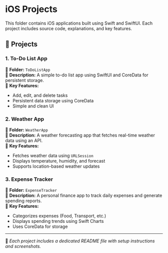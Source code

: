# iOS Projects  

This folder contains iOS applications built using Swift and SwiftUI. Each project includes source code, explanations, and key features.  

## 📌 Projects  

### **1. To-Do List App**  
📂 **Folder:** `ToDoListApp`  
📝 **Description:** A simple to-do list app using SwiftUI and CoreData for persistent storage.  
🔹 **Key Features:**  
- Add, edit, and delete tasks  
- Persistent data storage using CoreData  
- Simple and clean UI  

### **2. Weather App**  
📂 **Folder:** `WeatherApp`  
📝 **Description:** A weather forecasting app that fetches real-time weather data using an API.  
🔹 **Key Features:**  
- Fetches weather data using `URLSession`  
- Displays temperature, humidity, and forecast  
- Supports location-based weather updates  

### **3. Expense Tracker**  
📂 **Folder:** `ExpenseTracker`  
📝 **Description:** A personal finance app to track daily expenses and generate spending reports.  
🔹 **Key Features:**  
- Categorizes expenses (Food, Transport, etc.)  
- Displays spending trends using Swift Charts  
- Uses CoreData for storage  

---

🔹 *Each project includes a dedicated README file with setup instructions and screenshots.*
